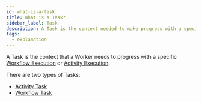 ```yaml
---
id: what-is-a-task
title: What is a Task?
sidebar_label: Task
description: A Task is the context needed to make progress with a specific Workflow Execution or Activity Execution.
tags:
  - explanation
---
```


A Task is the context that a Worker needs to progress with a specific [Workflow Execution](/concepts/what-is-a-workflow-execution) or [Activity Execution](/concepts/what-is-an-activity-execution).

There are two types of Tasks:

- [Activity Task](/concepts/what-is-an-activity-task)
- [Workflow Task](/concepts/what-is-a-workflow-task)

